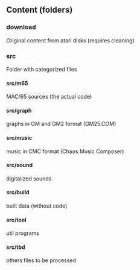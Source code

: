 
## Content (folders)

### download

Original content from atari disks (requires cleaning)

### src

Folder with categorized files

#### src/m65

MAC/65 sources (the actual code)

#### src/graph

graphs in GM and GM2 format (GM25.COM)

#### src/music

music in CMC format (Chaos Music Composer)

#### src/sound

digitalized sounds

#### src/build

built data (without code)

#### src/tool

util programs

#### src/tbd

others files to be processed

